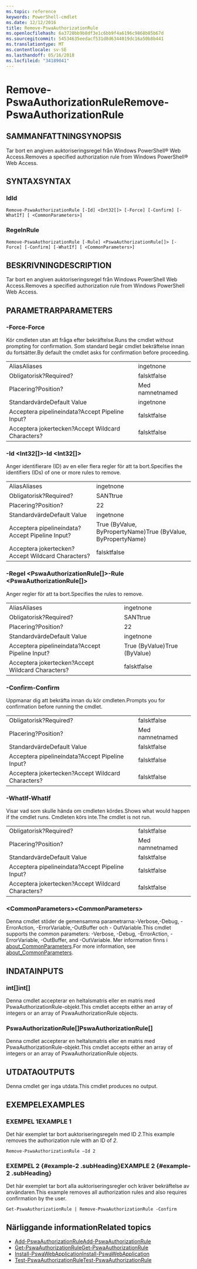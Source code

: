 ```yaml
---
ms.topic: reference
keywords: PowerShell-cmdlet
ms.date: 12/12/2016
title: Remove-PswaAuthorizationRule
ms.openlocfilehash: 6a3720bb9b8df3e1c6bb9f4a6196c9868b85b67d
ms.sourcegitcommit: 54534635eedacf531d8d6344019dc16a50b8b441
ms.translationtype: MT
ms.contentlocale: sv-SE
ms.lasthandoff: 05/16/2018
ms.locfileid: "34189041"
---
```

# <a name="remove-pswaauthorizationrule"></a><span data-ttu-id="3ff20-103">Remove-PswaAuthorizationRule</span><span class="sxs-lookup"><span data-stu-id="3ff20-103">Remove-PswaAuthorizationRule</span></span>

## <a name="synopsis"></a><span data-ttu-id="3ff20-104">SAMMANFATTNING</span><span class="sxs-lookup"><span data-stu-id="3ff20-104">SYNOPSIS</span></span>

<span data-ttu-id="3ff20-105">Tar bort en angiven auktoriseringsregel från Windows PowerShell® Web Access.</span><span class="sxs-lookup"><span data-stu-id="3ff20-105">Removes a specified authorization rule from Windows PowerShell® Web Access.</span></span>

## <a name="syntax"></a><span data-ttu-id="3ff20-106">SYNTAX</span><span class="sxs-lookup"><span data-stu-id="3ff20-106">SYNTAX</span></span>

### <a name="id"></a><span data-ttu-id="3ff20-107">Id</span><span class="sxs-lookup"><span data-stu-id="3ff20-107">Id</span></span>
```
Remove-PswaAuthorizationRule [-Id] <Int32[]> [-Force] [-Confirm] [-WhatIf] [ <CommonParameters>]
```

### <a name="rule"></a><span data-ttu-id="3ff20-108">Regeln</span><span class="sxs-lookup"><span data-stu-id="3ff20-108">Rule</span></span>
```
Remove-PswaAuthorizationRule [-Rule] <PswaAuthorizationRule[]> [-Force] [-Confirm] [-WhatIf] [ <CommonParameters>]
```

## <a name="description"></a><span data-ttu-id="3ff20-109">BESKRIVNING</span><span class="sxs-lookup"><span data-stu-id="3ff20-109">DESCRIPTION</span></span>

<span data-ttu-id="3ff20-110">Tar bort en angiven auktoriseringsregel från Windows PowerShell Web Access.</span><span class="sxs-lookup"><span data-stu-id="3ff20-110">Removes a specified authorization rule from Windows PowerShell Web Access.</span></span>

## <a name="parameters"></a><span data-ttu-id="3ff20-111">PARAMETRAR</span><span class="sxs-lookup"><span data-stu-id="3ff20-111">PARAMETERS</span></span>

### <a name="-force"></a><span data-ttu-id="3ff20-112">-Force</span><span class="sxs-lookup"><span data-stu-id="3ff20-112">-Force</span></span>

<span data-ttu-id="3ff20-113">Kör cmdleten utan att fråga efter bekräftelse.</span><span class="sxs-lookup"><span data-stu-id="3ff20-113">Runs the cmdlet without prompting for confirmation.</span></span> <span data-ttu-id="3ff20-114">Som standard begär cmdlet bekräftelse innan du fortsätter.</span><span class="sxs-lookup"><span data-stu-id="3ff20-114">By default the cmdlet asks for confirmation before proceeding.</span></span>

|||
|-|-|
| <span data-ttu-id="3ff20-115">Alias</span><span class="sxs-lookup"><span data-stu-id="3ff20-115">Aliases</span></span>                              | <span data-ttu-id="3ff20-116">inget</span><span class="sxs-lookup"><span data-stu-id="3ff20-116">none</span></span>                                 |
| <span data-ttu-id="3ff20-117">Obligatorisk?</span><span class="sxs-lookup"><span data-stu-id="3ff20-117">Required?</span></span>                            | <span data-ttu-id="3ff20-118">falskt</span><span class="sxs-lookup"><span data-stu-id="3ff20-118">false</span></span>                                |
| <span data-ttu-id="3ff20-119">Placering?</span><span class="sxs-lookup"><span data-stu-id="3ff20-119">Position?</span></span>                            | <span data-ttu-id="3ff20-120">Med namnet</span><span class="sxs-lookup"><span data-stu-id="3ff20-120">named</span></span>                                |
| <span data-ttu-id="3ff20-121">Standardvärde</span><span class="sxs-lookup"><span data-stu-id="3ff20-121">Default Value</span></span>                        | <span data-ttu-id="3ff20-122">inget</span><span class="sxs-lookup"><span data-stu-id="3ff20-122">none</span></span>                                 |
| <span data-ttu-id="3ff20-123">Acceptera pipelineindata?</span><span class="sxs-lookup"><span data-stu-id="3ff20-123">Accept Pipeline Input?</span></span>               | <span data-ttu-id="3ff20-124">falskt</span><span class="sxs-lookup"><span data-stu-id="3ff20-124">false</span></span>                                |
| <span data-ttu-id="3ff20-125">Acceptera jokertecken?</span><span class="sxs-lookup"><span data-stu-id="3ff20-125">Accept Wildcard Characters?</span></span>          | <span data-ttu-id="3ff20-126">falskt</span><span class="sxs-lookup"><span data-stu-id="3ff20-126">false</span></span>                                |

### <a name="-id-ltint32gt"></a><span data-ttu-id="3ff20-127">-Id &lt;Int32\[\]&gt;</span><span class="sxs-lookup"><span data-stu-id="3ff20-127">-Id &lt;Int32\[\]&gt;</span></span>

<span data-ttu-id="3ff20-128">Anger identifierare (ID) av en eller flera regler för att ta bort.</span><span class="sxs-lookup"><span data-stu-id="3ff20-128">Specifies the identifiers (IDs) of one or more rules to remove.</span></span>

|||
|-|-|
| <span data-ttu-id="3ff20-129">Alias</span><span class="sxs-lookup"><span data-stu-id="3ff20-129">Aliases</span></span>                              | <span data-ttu-id="3ff20-130">inget</span><span class="sxs-lookup"><span data-stu-id="3ff20-130">none</span></span>                                 |
| <span data-ttu-id="3ff20-131">Obligatorisk?</span><span class="sxs-lookup"><span data-stu-id="3ff20-131">Required?</span></span>                            | <span data-ttu-id="3ff20-132">SANT</span><span class="sxs-lookup"><span data-stu-id="3ff20-132">true</span></span>                                 |
| <span data-ttu-id="3ff20-133">Placering?</span><span class="sxs-lookup"><span data-stu-id="3ff20-133">Position?</span></span>                            | <span data-ttu-id="3ff20-134">2</span><span class="sxs-lookup"><span data-stu-id="3ff20-134">2</span></span>                                    |
| <span data-ttu-id="3ff20-135">Standardvärde</span><span class="sxs-lookup"><span data-stu-id="3ff20-135">Default Value</span></span>                        | <span data-ttu-id="3ff20-136">inget</span><span class="sxs-lookup"><span data-stu-id="3ff20-136">none</span></span>                                 |
| <span data-ttu-id="3ff20-137">Acceptera pipelineindata?</span><span class="sxs-lookup"><span data-stu-id="3ff20-137">Accept Pipeline Input?</span></span>               | <span data-ttu-id="3ff20-138">True (ByValue, ByPropertyName)</span><span class="sxs-lookup"><span data-stu-id="3ff20-138">True (ByValue, ByPropertyName)</span></span>       |
| <span data-ttu-id="3ff20-139">Acceptera jokertecken?</span><span class="sxs-lookup"><span data-stu-id="3ff20-139">Accept Wildcard Characters?</span></span>          | <span data-ttu-id="3ff20-140">falskt</span><span class="sxs-lookup"><span data-stu-id="3ff20-140">false</span></span>                                |

### <a name="-rule-ltpswaauthorizationrulegt"></a><span data-ttu-id="3ff20-141">-Regel &lt;PswaAuthorizationRule\[\]&gt;</span><span class="sxs-lookup"><span data-stu-id="3ff20-141">-Rule &lt;PswaAuthorizationRule\[\]&gt;</span></span>

<span data-ttu-id="3ff20-142">Anger regler för att ta bort.</span><span class="sxs-lookup"><span data-stu-id="3ff20-142">Specifies the rules to remove.</span></span>

|||
|-|-|
| <span data-ttu-id="3ff20-143">Alias</span><span class="sxs-lookup"><span data-stu-id="3ff20-143">Aliases</span></span>                              | <span data-ttu-id="3ff20-144">inget</span><span class="sxs-lookup"><span data-stu-id="3ff20-144">none</span></span>                                 |
| <span data-ttu-id="3ff20-145">Obligatorisk?</span><span class="sxs-lookup"><span data-stu-id="3ff20-145">Required?</span></span>                            | <span data-ttu-id="3ff20-146">SANT</span><span class="sxs-lookup"><span data-stu-id="3ff20-146">true</span></span>                                 |
| <span data-ttu-id="3ff20-147">Placering?</span><span class="sxs-lookup"><span data-stu-id="3ff20-147">Position?</span></span>                            | <span data-ttu-id="3ff20-148">2</span><span class="sxs-lookup"><span data-stu-id="3ff20-148">2</span></span>                                    |
| <span data-ttu-id="3ff20-149">Standardvärde</span><span class="sxs-lookup"><span data-stu-id="3ff20-149">Default Value</span></span>                        | <span data-ttu-id="3ff20-150">inget</span><span class="sxs-lookup"><span data-stu-id="3ff20-150">none</span></span>                                 |
| <span data-ttu-id="3ff20-151">Acceptera pipelineindata?</span><span class="sxs-lookup"><span data-stu-id="3ff20-151">Accept Pipeline Input?</span></span>               | <span data-ttu-id="3ff20-152">True (ByValue)</span><span class="sxs-lookup"><span data-stu-id="3ff20-152">True (ByValue)</span></span>                       |
| <span data-ttu-id="3ff20-153">Acceptera jokertecken?</span><span class="sxs-lookup"><span data-stu-id="3ff20-153">Accept Wildcard Characters?</span></span>          | <span data-ttu-id="3ff20-154">falskt</span><span class="sxs-lookup"><span data-stu-id="3ff20-154">false</span></span>                                |

### <a name="-confirm"></a><span data-ttu-id="3ff20-155">-Confirm</span><span class="sxs-lookup"><span data-stu-id="3ff20-155">-Confirm</span></span>

<span data-ttu-id="3ff20-156">Uppmanar dig att bekräfta innan du kör cmdleten.</span><span class="sxs-lookup"><span data-stu-id="3ff20-156">Prompts you for confirmation before running the cmdlet.</span></span>

|||
|-|-|
| <span data-ttu-id="3ff20-157">Obligatorisk?</span><span class="sxs-lookup"><span data-stu-id="3ff20-157">Required?</span></span>                            | <span data-ttu-id="3ff20-158">falskt</span><span class="sxs-lookup"><span data-stu-id="3ff20-158">false</span></span>                                |
| <span data-ttu-id="3ff20-159">Placering?</span><span class="sxs-lookup"><span data-stu-id="3ff20-159">Position?</span></span>                            | <span data-ttu-id="3ff20-160">Med namnet</span><span class="sxs-lookup"><span data-stu-id="3ff20-160">named</span></span>                                |
| <span data-ttu-id="3ff20-161">Standardvärde</span><span class="sxs-lookup"><span data-stu-id="3ff20-161">Default Value</span></span>                        | <span data-ttu-id="3ff20-162">falskt</span><span class="sxs-lookup"><span data-stu-id="3ff20-162">false</span></span>                                |
| <span data-ttu-id="3ff20-163">Acceptera pipelineindata?</span><span class="sxs-lookup"><span data-stu-id="3ff20-163">Accept Pipeline Input?</span></span>               | <span data-ttu-id="3ff20-164">falskt</span><span class="sxs-lookup"><span data-stu-id="3ff20-164">false</span></span>                                |
| <span data-ttu-id="3ff20-165">Acceptera jokertecken?</span><span class="sxs-lookup"><span data-stu-id="3ff20-165">Accept Wildcard Characters?</span></span>          | <span data-ttu-id="3ff20-166">falskt</span><span class="sxs-lookup"><span data-stu-id="3ff20-166">false</span></span>                                |

### <a name="-whatif"></a><span data-ttu-id="3ff20-167">-WhatIf</span><span class="sxs-lookup"><span data-stu-id="3ff20-167">-WhatIf</span></span>

<span data-ttu-id="3ff20-168">Visar vad som skulle hända om cmdleten kördes.</span><span class="sxs-lookup"><span data-stu-id="3ff20-168">Shows what would happen if the cmdlet runs.</span></span> <span data-ttu-id="3ff20-169">Cmdleten körs inte.</span><span class="sxs-lookup"><span data-stu-id="3ff20-169">The cmdlet is not run.</span></span>

|||
|-|-|
| <span data-ttu-id="3ff20-170">Obligatorisk?</span><span class="sxs-lookup"><span data-stu-id="3ff20-170">Required?</span></span>                            | <span data-ttu-id="3ff20-171">falskt</span><span class="sxs-lookup"><span data-stu-id="3ff20-171">false</span></span>                                |
| <span data-ttu-id="3ff20-172">Placering?</span><span class="sxs-lookup"><span data-stu-id="3ff20-172">Position?</span></span>                            | <span data-ttu-id="3ff20-173">Med namnet</span><span class="sxs-lookup"><span data-stu-id="3ff20-173">named</span></span>                                |
| <span data-ttu-id="3ff20-174">Standardvärde</span><span class="sxs-lookup"><span data-stu-id="3ff20-174">Default Value</span></span>                        | <span data-ttu-id="3ff20-175">falskt</span><span class="sxs-lookup"><span data-stu-id="3ff20-175">false</span></span>                                |
| <span data-ttu-id="3ff20-176">Acceptera pipelineindata?</span><span class="sxs-lookup"><span data-stu-id="3ff20-176">Accept Pipeline Input?</span></span>               | <span data-ttu-id="3ff20-177">falskt</span><span class="sxs-lookup"><span data-stu-id="3ff20-177">false</span></span>                                |
| <span data-ttu-id="3ff20-178">Acceptera jokertecken?</span><span class="sxs-lookup"><span data-stu-id="3ff20-178">Accept Wildcard Characters?</span></span>          | <span data-ttu-id="3ff20-179">falskt</span><span class="sxs-lookup"><span data-stu-id="3ff20-179">false</span></span>                                |

### <a name="ltcommonparametersgt"></a><span data-ttu-id="3ff20-180">&lt;CommonParameters&gt;</span><span class="sxs-lookup"><span data-stu-id="3ff20-180">&lt;CommonParameters&gt;</span></span>

<span data-ttu-id="3ff20-181">Denna cmdlet stöder de gemensamma parametrarna:-Verbose,-Debug, - ErrorAction, -ErrorVariable,-OutBuffer och - OutVariable.</span><span class="sxs-lookup"><span data-stu-id="3ff20-181">This cmdlet supports the common parameters: -Verbose, -Debug, -ErrorAction, -ErrorVariable, -OutBuffer, and -OutVariable.</span></span>
<span data-ttu-id="3ff20-182">Mer information finns i [about_CommonParameters](http://go.microsoft.com/fwlink/p/?LinkID=113216).</span><span class="sxs-lookup"><span data-stu-id="3ff20-182">For more information, see [about_CommonParameters](http://go.microsoft.com/fwlink/p/?LinkID=113216).</span></span>

## <a name="inputs"></a><span data-ttu-id="3ff20-183">INDATA</span><span class="sxs-lookup"><span data-stu-id="3ff20-183">INPUTS</span></span>

### <a name="int"></a><span data-ttu-id="3ff20-184">int\[\]</span><span class="sxs-lookup"><span data-stu-id="3ff20-184">int\[\]</span></span>

<span data-ttu-id="3ff20-185">Denna cmdlet accepterar en heltalsmatris eller en matris med PswaAuthorizationRule-objekt.</span><span class="sxs-lookup"><span data-stu-id="3ff20-185">This cmdlet accepts either an array of integers or an array of PswaAuthorizationRule objects.</span></span>

### <a name="pswaauthorizationrule"></a><span data-ttu-id="3ff20-186">PswaAuthorizationRule\[\]</span><span class="sxs-lookup"><span data-stu-id="3ff20-186">PswaAuthorizationRule\[\]</span></span>

<span data-ttu-id="3ff20-187">Denna cmdlet accepterar en heltalsmatris eller en matris med PswaAuthorizationRule-objekt.</span><span class="sxs-lookup"><span data-stu-id="3ff20-187">This cmdlet accepts either an array of integers or an array of PswaAuthorizationRule objects.</span></span>

## <a name="outputs"></a><span data-ttu-id="3ff20-188">UTDATA</span><span class="sxs-lookup"><span data-stu-id="3ff20-188">OUTPUTS</span></span>

<span data-ttu-id="3ff20-189">Denna cmdlet ger inga utdata.</span><span class="sxs-lookup"><span data-stu-id="3ff20-189">This cmdlet produces no output.</span></span>

## <a name="examples"></a><span data-ttu-id="3ff20-190">EXEMPEL</span><span class="sxs-lookup"><span data-stu-id="3ff20-190">EXAMPLES</span></span>

### <a name="example-1"></a><span data-ttu-id="3ff20-191">EXEMPEL 1</span><span class="sxs-lookup"><span data-stu-id="3ff20-191">EXAMPLE 1</span></span>

<span data-ttu-id="3ff20-192">Det här exemplet tar bort auktoriseringsregeln med ID *2*.</span><span class="sxs-lookup"><span data-stu-id="3ff20-192">This example removes the authorization rule with an ID of *2*.</span></span>

```
Remove-PswaAuthorizationRule –Id 2
```

### <a name="example-2-example-2-subheading"></a><span data-ttu-id="3ff20-193">EXEMPEL 2 {#example-2 .subHeading}</span><span class="sxs-lookup"><span data-stu-id="3ff20-193">EXAMPLE 2 {#example-2 .subHeading}</span></span>

<span data-ttu-id="3ff20-194">Det här exemplet tar bort alla auktoriseringsregler och kräver bekräftelse av användaren.</span><span class="sxs-lookup"><span data-stu-id="3ff20-194">This example removes all authorization rules and also requires confirmation by the user.</span></span>

```
Get-PswaAuthorizationRule | Remove-PswaAuthorizationRule -Confirm
```

## <a name="related-topics"></a><span data-ttu-id="3ff20-195">Närliggande information</span><span class="sxs-lookup"><span data-stu-id="3ff20-195">Related topics</span></span>

- [<span data-ttu-id="3ff20-196">Add-PswaAuthorizationRule</span><span class="sxs-lookup"><span data-stu-id="3ff20-196">Add-PswaAuthorizationRule</span></span>](add-pswaauthorizationrule.md)
- [<span data-ttu-id="3ff20-197">Get-PswaAuthorizationRule</span><span class="sxs-lookup"><span data-stu-id="3ff20-197">Get-PswaAuthorizationRule</span></span>](get-pswaauthorizationrule.md)
- [<span data-ttu-id="3ff20-198">Install-PswaWebApplication</span><span class="sxs-lookup"><span data-stu-id="3ff20-198">Install-PswaWebApplication</span></span>](install-pswawebapplication.md)
- [<span data-ttu-id="3ff20-199">Test-PswaAuthorizationRule</span><span class="sxs-lookup"><span data-stu-id="3ff20-199">Test-PswaAuthorizationRule</span></span>](test-pswaauthorizationrule.md)
